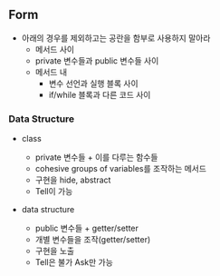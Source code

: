 ## Form

- 아래의 경우를 제외하고는 공란을 함부로 사용하지 말아라
  - 메서드 사이
  - private 변수들과 public 변수들 사이
  - 메서드 내
    - 변수 선언과 실행 블록 사이
    - if/while 블록과 다른 코드 사이
    
### Data Structure

- class
  - private 변수들 + 이를 다루는 함수들
  - cohesive groups of variables를 조작하는 메서드
  - 구현을 hide, abstract
  - Tell이 가능

- data structure
  - public 변수들 + getter/setter
  - 개별 변수들을 조작(getter/setter)
  - 구현을 노출
  - Tell은 불가 Ask만 가능